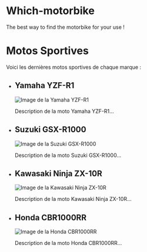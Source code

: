 # Which-motorbike
The best way to find the motorbike for your use !
<!DOCTYPE html>
<html>
<head>
  <title>Motos Sportives</title>
  <!-- Ajoutez ici les balises meta, les liens CSS et autres éléments d'en-tête nécessaires -->
</head>
<body>
  <h1>Motos Sportives</h1>
  <p>Voici les dernières motos sportives de chaque marque :</p>
  <ul>
    <li>
      <h2>Yamaha YZF-R1</h2>
      <img src="lien-de-l-image-yamaha.jpg" alt="Image de la Yamaha YZF-R1">
      <p>Description de la moto Yamaha YZF-R1...</p>
    </li>
    <li>
      <h2>Suzuki GSX-R1000</h2>
      <img src="lien-de-l-image-suzuki.jpg" alt="Image de la Suzuki GSX-R1000">
      <p>Description de la moto Suzuki GSX-R1000...</p>
    </li>
    <li>
      <h2>Kawasaki Ninja ZX-10R</h2>
      <img src="lien-de-l-image-kawasaki.jpg" alt="Image de la Kawasaki Ninja ZX-10R">
      <p>Description de la moto Kawasaki Ninja ZX-10R...</p>
    </li>
    <li>
      <h2>Honda CBR1000RR</h2>
      <img src="lien-de-l-image-honda.jpg" alt="Image de la Honda CBR1000RR">
      <p>Description de la moto Honda CBR1000RR...</p>
    </li>
    <!-- Ajoutez ici les autres marques et modèles de motos sportives -->
  </ul>
  <!-- Ajoutez ici d'autres éléments HTML et du contenu pour votre site web -->
</body>
</html>

